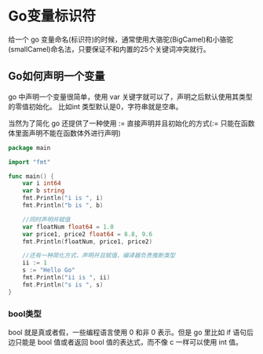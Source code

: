 # Go变量标识符

给一个 go 变量命名(标识符)的时候，通常使用大骆驼(BigCamel)和小骆驼(smallCamel)命名法，只要保证不和内置的25个关键词冲突就行。

## Go如何声明一个变量

go 中声明一个变量很简单，使用 var 关键字就可以了，声明之后默认使用其类型的零值初始化。 比如int 类型默认是0，字符串就是空串。

当然为了简化 go 还提供了一种使用 := 直接声明并且初始化的方式(:= 只能在函数体里面声明不能在函数体外进行声明)

```go
package main

import "fmt"

func main() {
    var i int64
    var b string
    fmt.Println("i is ", i)
    fmt.Println("b is ", b)

    //同时声明并赋值
    var floatNum float64 = 1.0
    var price1, price2 float64 = 8.8, 9.6
    fmt.Println(floatNum, price1, price2)

    //还有一种简化方式，声明并且赋值，编译器负责推断类型
    ii := 1
    s := "Hello Go"
    fmt.Println("ii is ", ii)
    fmt.Println("s is ", s)
}

```

### bool类型

bool 就是真或者假，一些编程语言使用 0 和非 0 表示。但是 go 里比如 if 语句后边只能是 bool 值或者返回 bool 值的表达式，而不像 c 一样可以使用 int 值。